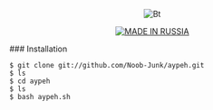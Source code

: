<p align="center"><img src="https://user-images.githubusercontent.com/77061416/108649854-21579a00-74f9-11eb-940e-90dda3310226.jpg" alt="Bt">  
<p align="center">
<p align="center">
<a href="https://github.com/Noob-Junk"><img title="MADE IN RUSSIA" src="https://img.shields.io/badge/MADE%20IN-RUSSIA-pink"></a>
</p>
### Installation

```
$ git clone git://github.com/Noob-Junk/aypeh.git
$ ls
$ cd aypeh
$ ls
$ bash aypeh.sh
```
